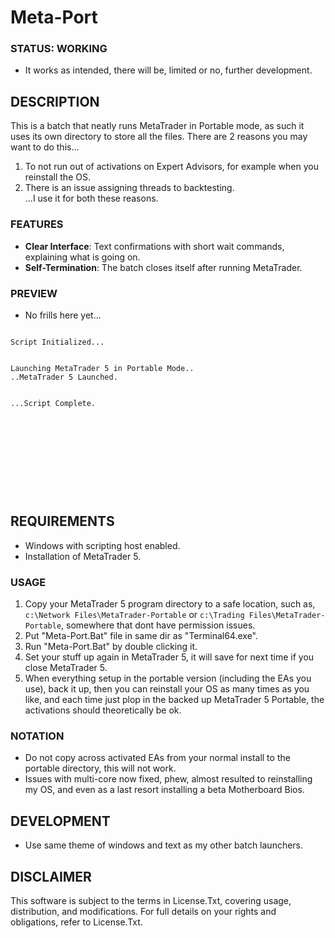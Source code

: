 # Meta-Port

### STATUS: WORKING
- It works as intended, there will be, limited or no, further development.

## DESCRIPTION
This is a batch that neatly runs MetaTrader in Portable mode, as such it uses its own directory to store all the files. There are 2 reasons you may want to do this...
1. To not run out of activations on Expert Advisors, for example when you reinstall the OS.
2. There is an issue assigning threads to backtesting.
<br>...I use it for both these reasons.

### FEATURES
- **Clear Interface**: Text confirmations with short wait commands, explaining what is going on.
- **Self-Termination**: The batch closes itself after running MetaTrader.

### PREVIEW
- No frills here yet...
```

Script Initialized...


Launching MetaTrader 5 in Portable Mode..
..MetaTrader 5 Launched.


...Script Complete.











```


## REQUIREMENTS
- Windows with scripting host enabled.
- Installation of MetaTrader 5.

### USAGE
1. Copy your MetaTrader 5 program directory to a safe location, such as, `c:\Network Files\MetaTrader-Portable` or `c:\Trading Files\MetaTrader-Portable`, somewhere that dont have permission issues.
2. Put "Meta-Port.Bat" file in same dir as "Terminal64.exe". 
3. Run "Meta-Port.Bat" by double clicking it. 
4. Set your stuff up again in MetaTrader 5, it will save for next time if you close MetaTrader 5.
5. When everything setup in the portable version (including the EAs you use), back it up, then you can reinstall your OS as many times as you like, and each time just plop in the backed up MetaTrader 5 Portable, the activations should theoretically be ok.

### NOTATION
- Do not copy across activated EAs from your normal install to the portable directory, this will not work.
- Issues with multi-core now fixed, phew, almost resulted to reinstalling my OS, and even as a last resort installing a beta Motherboard Bios.
  
## DEVELOPMENT
- Use same theme of windows and text as my other batch launchers.

## DISCLAIMER
This software is subject to the terms in License.Txt, covering usage, distribution, and modifications. For full details on your rights and obligations, refer to License.Txt.
